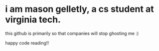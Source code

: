 # i am mason gelletly, a cs student at virginia tech.
this github is primarily so that companies will stop ghosting me :)

happy code reading!!

